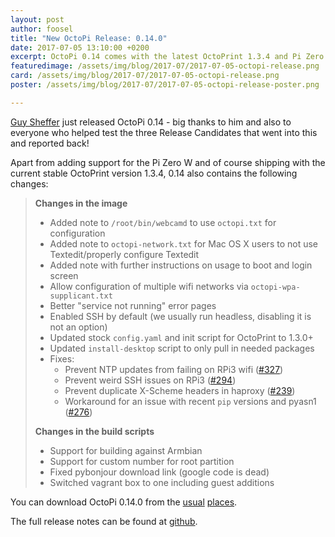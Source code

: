 ```yaml
---
layout: post
author: foosel
title: "New OctoPi Release: 0.14.0"
date: 2017-07-05 13:10:00 +0200
excerpt: OctoPi 0.14 comes with the latest OctoPrint 1.3.4 and Pi Zero W support, among other things.
featuredimage: /assets/img/blog/2017-07/2017-07-05-octopi-release.png
card: /assets/img/blog/2017-07/2017-07-05-octopi-release.png
poster: /assets/img/blog/2017-07/2017-07-05-octopi-release-poster.png

---
```


[Guy Sheffer](https://github.com/guysoft) just released
OctoPi 0.14 - big thanks to him and also to everyone who helped test the
three Release Candidates that went into this and reported back!

Apart from adding support for the Pi Zero W and of course shipping with the current stable OctoPrint version
1.3.4, 0.14 also contains the following changes:

> **Changes in the image**
>
>   * Added note to `/root/bin/webcamd` to use `octopi.txt` for configuration
>   * Added note to `octopi-network.txt` for Mac OS X users to not use Textedit/properly configure Textedit
>   * Added note with further instructions on usage to boot and login screen
>   * Allow configuration of multiple wifi networks via `octopi-wpa-supplicant.txt`
>   * Better "service not running" error pages
>   * Enabled SSH by default (we usually run headless, disabling it is not an option)
>   * Updated stock `config.yaml` and init script for OctoPrint to 1.3.0+
>   * Updated `install-desktop` script to only pull in needed packages
>   * Fixes:
>     * Prevent NTP updates from failing on RPi3 wifi ([#327](https://github.com/guysoft/OctoPi/issues/327))
>     * Prevent weird SSH issues on RPi3 ([#294](https://github.com/guysoft/OctoPi/issues/294))
>     * Prevent duplicate X-Scheme headers in haproxy ([#239](https://github.com/guysoft/OctoPi/issues/239))
>     * Workaround for an issue with recent `pip` versions and pyasn1 ([#276](https://github.com/guysoft/OctoPi/issues/276))
>
> **Changes in the build scripts**
>
>   * Support for building against Armbian
>   * Support for custom number for root partition
>   * Fixed pybonjour download link (google code is dead)
>   * Switched vagrant box to one including guest additions

You can download OctoPi 0.14.0 from the [usual](http://octoprint.org/download/)
[places](https://octopi.octoprint.org). 

The full release notes can be found at
[github](https://github.com/guysoft/OctoPi/releases/tag/0.14.0).
